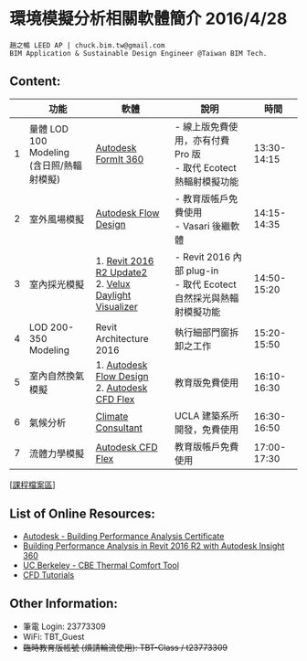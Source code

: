 # 環境模擬分析相關軟體簡介 2016/4/28
```
趙之暢 LEED AP | chuck.bim.tw@gmail.com
BIM Application & Sustainable Design Engineer @Taiwan BIM Tech.
```

## Content:
|| 功能 | 軟體 | 說明 | 時間 |
| --- | --- | --- | --- | --- |
|1| 量體 LOD 100 Modeling <br>(含日照/熱輻射模擬) | [Autodesk FormIt 360](http://formit360.autodesk.com/) |- 線上版免費使用，亦有付費 Pro 版 <br>- 取代 Ecotect 熱輻射模擬功能|13:30-14:15|
|2| 室外風場模擬 | [Autodesk Flow Design](http://www.autodesk.com/education/free-software/flow-design) |- 教育版帳戶免費使用<br>- Vasari 後繼軟體|14:15-14:35|
|3| 室內採光模擬 |1. [Revit 2016 R2 Update2](https://insight360.autodesk.com/oneenergy/Landing/Download) <br>2. [Velux Daylight Visualizer](http://viz.velux.com/daylight_visualizer/download)|- Revit 2016 內部 plug-in<br>- 取代 Ecotect 自然採光與熱輻射模擬功能|14:50-15:20|
|4| LOD 200-350 Modeling | Revit Architecture 2016 | 執行細部門窗拆卸之工作 |15:20-15:50|
|5| 室內自然換氣模擬 | 1. [Autodesk Flow Design](http://www.autodesk.com/education/free-software/flow-design) <br>2. [Autodesk CFD Flex](http://www.autodesk.com/education/free-software/simulation-cfd) |教育版免費使用|16:10-16:30|
|6| 氣候分析 | [Climate Consultant](http://www.energy-design-tools.aud.ucla.edu/climate-consultant/request-climate-consultant.php) |UCLA 建築系所開發，免費使用|16:30-16:50|
|7| 流體力學模擬 | [Autodesk CFD Flex](http://www.autodesk.com/education/free-software/simulation-cfd) |教育版帳戶免費使用|17:00-17:30|

[[課程檔案區](https://drive.google.com/folderview?id=0Bx70M_Zm1oPjaXNQcVQ5dVN0eTg&usp=sharing#list)]

## List of Online Resources:
- [Autodesk - Building Performance Analysis Certificate](http://sustainabilityworkshop.autodesk.com/bpac)
- [Building Performance Analysis in Revit 2016 R2 with Autodesk Insight 360](http://www.aecbytes.com/tipsandtricks/2015/issue76-revit.html)
- [UC Berkeley - CBE Thermal Comfort Tool](http://comfort.cbe.berkeley.edu/)
- [CFD Tutorials](http://help.autodesk.com/view/SCDSE/2016/ENU/)

## Other Information:
- 筆電 Login: 23773309
- WiFi: TBT_Guest
- ~~臨時教育版帳號 (煩請輪流使用): TBT-Class / t23773309~~
